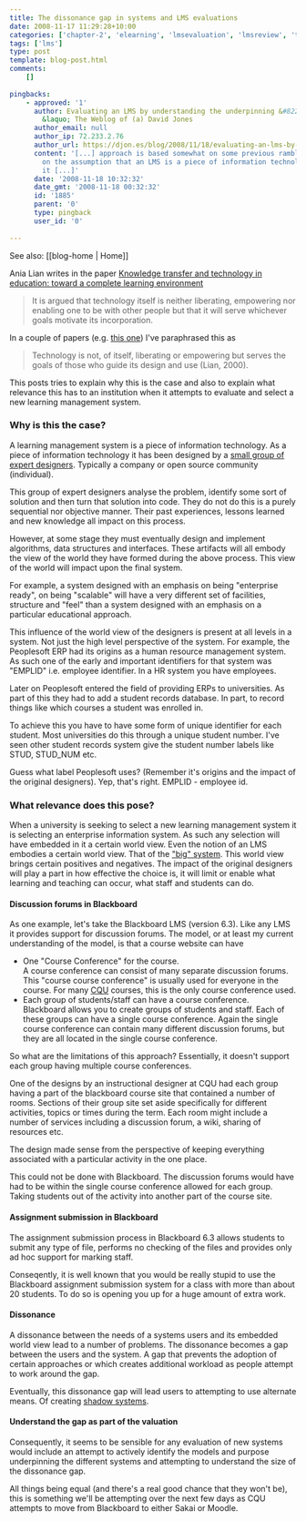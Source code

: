 ```yaml
---
title: The dissonance gap in systems and LMS evaluations
date: 2008-11-17 11:29:28+10:00
categories: ['chapter-2', 'elearning', 'lmsevaluation', 'lmsreview', 'thesis']
tags: ['lms']
type: post
template: blog-post.html
comments:
    []
    
pingbacks:
    - approved: '1'
      author: Evaluating an LMS by understanding the underpinning &#8220;model&#8221;
        &laquo; The Weblog of (a) David Jones
      author_email: null
      author_ip: 72.233.2.76
      author_url: https://djon.es/blog/2008/11/18/evaluating-an-lms-by-understanding-the-underpinning-model/
      content: '[...] approach is based somewhat on some previous ramblings and is based
        on the assumption that an LMS is a piece of information technology. Consequently,
        it [...]'
      date: '2008-11-18 10:32:32'
      date_gmt: '2008-11-18 00:32:32'
      id: '1885'
      parent: '0'
      type: pingback
      user_id: '0'
    
---
```


See also: [[blog-home | Home]]

Ania Lian writes in the paper [Knowledge transfer and technology in education: toward a complete learning environment](http://www.ifets.info/journals/3_3/lian.html)

> It is argued that technology itself is neither liberating, empowering nor enabling one to be with other people but that it will serve whichever goals motivate its incorporation.

In a couple of papers (e.g. [this one](/blog2/publications/the-teleological-reason-why-icts-limit-choice-for-university-learners-and-learning/)) I've paraphrased this as

> Technology is not, of itself, liberating or empowering but serves the goals of those who guide its design and use (Lian, 2000).

This posts tries to explain why this is the case and also to explain what relevance this has to an institution when it attempts to evaluate and select a new learning management system.

### Why is this the case?

A learning management system is a piece of information technology. As a piece of information technology it has been designed by a [small group of expert designers](/blog2/2008/11/15/expert-designer-another-assumption-ples-question/). Typically a company or open source community (individual).

This group of expert designers analyse the problem, identify some sort of solution and then turn that solution into code. They do not do this is a purely sequential nor objective manner. Their past experiences, lessons learned and new knowledge all impact on this process.

However, at some stage they must eventually design and implement algorithms, data structures and interfaces. These artifacts will all embody the view of the world they have formed during the above process. This view of the world will impact upon the final system.

For example, a system designed with an emphasis on being "enterprise ready", on being "scalable" will have a very different set of facilities, structure and "feel" than a system designed with an emphasis on a particular educational approach.

This influence of the world view of the designers is present at all levels in a system. Not just the high level perspective of the system. For example, the Peoplesoft ERP had its origins as a human resource management system. As such one of the early and important identifiers for that system was "EMPLID" i.e. employee identifier. In a HR system you have employees.

Later on Peoplesoft entered the field of providing ERPs to universities. As part of this they had to add a student records database. In part, to record things like which courses a student was enrolled in.

To achieve this you have to have some form of unique identifier for each student. Most universities do this through a unique student number. I've seen other student records system give the student number labels like STUD, STUD\_NUM etc.

Guess what label Peoplesoft uses? (Remember it's origins and the impact of the original designers). Yep, that's right. EMPLID - employee id.

### What relevance does this pose?

When a university is seeking to select a new learning management system it is selecting an enterprise information system. As such any selection will have embedded in it a certain world view. Even the notion of an LMS embodies a certain world view. That of the ["big" system](/blog2/2008/11/16/big-systems-another-assumption-ples-overthrow/). This world view brings certain positives and negatives. The impact of the original designers will play a part in how effective the choice is, it will limit or enable what learning and teaching can occur, what staff and students can do.

#### Discussion forums in Blackboard

As one example, let's take the Blackboard LMS (version 6.3). Like any LMS it provides support for discussion forums. The model, or at least my current understanding of the model, is that a course website can have

- One "Course Conference" for the course.  
    A course conference can consist of many separate discussion forums. This "course course conference" is usually used for everyone in the course. For many [CQU](http://www.cqu.edu.au/) courses, this is the only course conference used.
- Each group of students/staff can have a course conference.  
    Blackboard allows you to create groups of students and staff. Each of these groups can have a single course conference. Again the single course conference can contain many different discussion forums, but they are all located in the single course conference.

So what are the limitations of this approach? Essentially, it doesn't support each group having multiple course conferences.

One of the designs by an instructional designer at CQU had each group having a part of the blackboard course site that contained a number of rooms. Sections of their group site set aside specifically for different activities, topics or times during the term. Each room might include a number of services including a discussion forum, a wiki, sharing of resources etc.

The design made sense from the perspective of keeping everything associated with a particular activity in the one place.

This could not be done with Blackboard. The discussion forums would have had to be within the single course conference allowed for each group. Taking students out of the activity into another part of the course site.

#### Assignment submission in Blackboard

The assignment submission process in Blackboard 6.3 allows students to submit any type of file, performs no checking of the files and provides only ad hoc support for marking staff.

Conseqently, it is well known that you would be really stupid to use the Blackboard assignment submission system for a class with more than about 20 students. To do so is opening you up for a huge amount of extra work.

#### Dissonance

A dissonance between the needs of a systems users and its embedded world view lead to a number of problems. The dissonance becomes a gap between the users and the system. A gap that prevents the adoption of certain approaches or which creates additional workload as people attempt to work around the gap.

Eventually, this dissonance gap will lead users to attempting to use alternate means. Of creating [shadow systems](/blog2/2008/10/31/between-the-idea-and-the-reality-falls-the-shadow/).

#### Understand the gap as part of the valuation

Consequently, it seems to be sensible for any evaluation of new systems would include an attempt to actively identify the models and purpose underpinning the different systems and attempting to understand the size of the dissonance gap.

All things being equal (and there's a real good chance that they won't be), this is something we'll be attempting over the next few days as CQU attempts to move from Blackboard to either Sakai or Moodle.